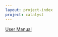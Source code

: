 ```yaml
---
layout: project-index
project: catalyst
---
```


<div class="container text-center">
  <a href="/{{ page.project }}/user-manual" class="btn btn-default btn-lg doc-btn">User Manual</a>
</div>